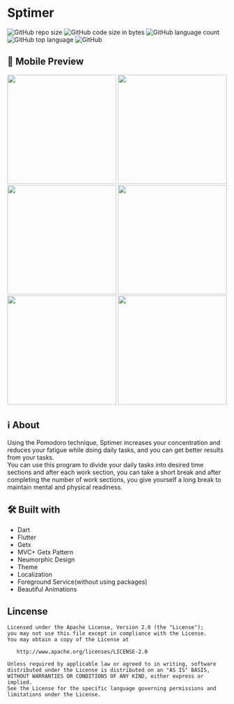 # Sptimer
![GitHub repo size](https://img.shields.io/github/repo-size/MohammadAminZamaniAfshar/sptimer?color=red&label=repository%20size)
![GitHub code size in bytes](https://img.shields.io/github/languages/code-size/MohammadAminZamaniAfshar/sptimer?color=red)
![GitHub language count](https://img.shields.io/github/languages/count/MohammadAminZamaniAfshar/sptimer)
![GitHub top language](https://img.shields.io/github/languages/top/MohammadAminZamaniAfshar/sptimer)
![GitHub](https://img.shields.io/github/license/MohammadAminZamaniAfshar/sptimer?color=yellow)


## 📱 Mobile Preview
<p float="left">
  <img src="https://user-images.githubusercontent.com/88077166/217165389-0c2a9aea-cd0e-434c-a24b-85bee0b2bcea.png" width="250" />
  <img src="https://user-images.githubusercontent.com/88077166/217165403-bf6e35c0-0c3c-40b8-a42b-5b0e968c2ea9.png" width="250" /> 
  <img src="https://user-images.githubusercontent.com/88077166/217165415-dc033f56-b1d9-4492-aa1d-74c7d640a6cf.png" width="250" />
  <img src="https://user-images.githubusercontent.com/88077166/217165419-ead72459-6571-40c4-a8d1-07597f3750a8.png" width="250" />
  <img src="https://user-images.githubusercontent.com/88077166/217165656-195ad5e5-0847-49c2-a8ac-fd861f187ca1.png" width="250" />
  <img src="https://user-images.githubusercontent.com/88077166/217165441-ec6facc3-4c77-4e1e-b2dc-da927bfb7ecc.png" width="250" />
</p>

## ℹ️ About
Using the Pomodoro technique, Sptimer increases your concentration and reduces your fatigue while doing daily tasks, and you can get better results from your tasks.<br/>
You can use this program to divide your daily tasks into desired time sections and after each work section, you can take a short break and after completing the number of work sections, you give yourself a long break to maintain mental and physical readiness.

## 🛠 Built with
- Dart
- Flutter
- Getx
- MVC+ Getx Pattern
- Neumorphic Design
- Theme
- Localization
- Foreground Service(without using packages)
- Beautiful Animations

## Lincense
    Licensed under the Apache License, Version 2.0 (the "License");
    you may not use this file except in compliance with the License.
    You may obtain a copy of the License at

       http://www.apache.org/licenses/LICENSE-2.0

    Unless required by applicable law or agreed to in writing, software
    distributed under the License is distributed on an "AS IS" BASIS,
    WITHOUT WARRANTIES OR CONDITIONS OF ANY KIND, either express or implied.
    See the License for the specific language governing permissions and
    limitations under the License.
